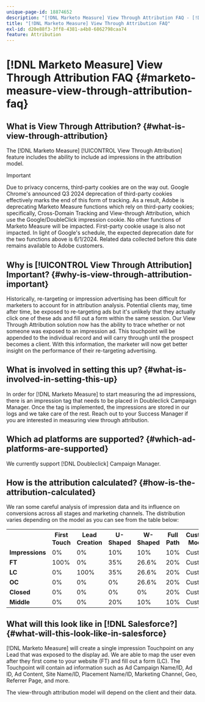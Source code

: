 ```yaml
---
unique-page-id: 18874652
description: "[!DNL Marketo Measure] View Through Attribution FAQ - [!DNL Marketo Measure]"
title: "[!DNL Marketo Measure] View Through Attribution FAQ"
exl-id: d20e88f3-3ff8-4381-a4b8-6862798caa74
feature: Attribution
---
```

# [!DNL Marketo Measure] View Through Attribution FAQ {#marketo-measure-view-through-attribution-faq}

## What is View Through Attribution? {#what-is-view-through-attribution}

The [!DNL Marketo Measure] [!UICONTROL View Through Attribution] feature includes the ability to include ad impressions in the attribution model.

>[!IMPORTANT]
>
>Due to privacy concerns, third-party cookies are on the way out. Google Chrome's announced Q3 2024 deprecation of third-party cookies effectively marks the end of this form of tracking. As a result, Adobe is deprecating Marketo Measure functions which rely on third-party cookies; specifically, Cross-Domain Tracking and View-through Attribution, which use the Google/DoubleClick impression cookie. No other functions of Marketo Measure will be impacted. First-party cookie usage is also not impacted. In light of Google's schedule, the expected deprecation date for the two functions above is 6/1/2024. Related data collected before this date remains available to Adobe customers.

## Why is [!UICONTROL View Through Attribution] Important? {#why-is-view-through-attribution-important}

Historically, re-targeting or impression advertising has been difficult for marketers to account for in attribution analysis. Potential clients may, time after time, be exposed to re-targeting ads but it's unlikely that they actually click one of these ads and fill out a form within the same session. Our View Through Attribution solution now has the ability to trace whether or not someone was exposed to an impression ad. This touchpoint will be appended to the individual record and will carry through until the prospect becomes a client. With this information, the marketer will now get better insight on the performance of their re-targeting advertising.

## What is involved in setting this up? {#what-is-involved-in-setting-this-up}

In order for [!DNL Marketo Measure] to start measuring the ad impressions, there is an impression tag that needs to be placed in Doubleclick Campaign Manager. Once the tag is implemented, the impressions are stored in our logs and we take care of the rest. Reach out to your Success Manager if you are interested in measuring view through attribution.

## Which ad platforms are supported? {#which-ad-platforms-are-supported}

We currently support [!DNL Doubleclick] Campaign Manager.

## How is the attribution calculated? {#how-is-the-attribution-calculated}

We ran some careful analysis of impression data and its influence on conversions across all stages and marketing channels. The distribution varies depending on the model as you can see from the table below:

<table> 
 <colgroup> 
  <col> 
  <col> 
  <col> 
  <col> 
  <col> 
  <col> 
  <col> 
 </colgroup> 
 <tbody> 
  <tr> 
   <th><br></th> 
   <th>First Touch</th> 
   <th>Lead Creation</th> 
   <th>U-Shaped</th> 
   <th>W-Shaped</th> 
   <th>Full Path</th> 
   <th>Custom Model</th> 
  </tr> 
  <tr> 
   <td><strong>Impressions</strong></td> 
   <td>0%</td> 
   <td>0%</td> 
   <td>10%</td> 
   <td>10%</td> 
   <td>10%</td> 
   <td>Custom</td> 
  </tr> 
  <tr> 
   <td><strong>FT</strong></td> 
   <td>100%</td> 
   <td>0%</td> 
   <td>35%</td> 
   <td>26.6%</td> 
   <td>20%</td> 
   <td>Custom</td> 
  </tr> 
  <tr> 
   <td><strong>LC</strong></td> 
   <td>0%</td> 
   <td>100%</td> 
   <td>35%</td> 
   <td>26.6%</td> 
   <td>20%</td> 
   <td>Custom</td> 
  </tr> 
  <tr> 
   <td><strong>OC</strong></td> 
   <td>0%</td> 
   <td>0%</td> 
   <td>0%</td> 
   <td>26.6%</td> 
   <td>20%</td> 
   <td>Custom</td> 
  </tr> 
  <tr> 
   <td><strong>Closed</strong></td> 
   <td>0%</td> 
   <td>0%</td> 
   <td>0%</td> 
   <td>0%</td> 
   <td>20%</td> 
   <td>Custom</td> 
  </tr> 
  <tr> 
   <td><strong>Middle</strong></td> 
   <td>0%</td> 
   <td>0%</td> 
   <td>20%</td> 
   <td>10%</td> 
   <td>10%</td> 
   <td>Custom</td> 
  </tr> 
 </tbody> 
</table>

## What will this look like in [!DNL Salesforce?] {#what-will-this-look-like-in-salesforce}

[!DNL Marketo Measure] will create a single impression Touchpoint on any Lead that was exposed to the display ad. We are able to map the user even after they first come to your website (FT) and fill out a form (LC). The Touchpoint will contain ad information such as Ad Campaign Name/ID, Ad ID, Ad Content, Site Name/ID, Placement Name/ID, Marketing Channel, Geo, Referrer Page, and more.

The view-through attribution model will depend on the client and their data.

